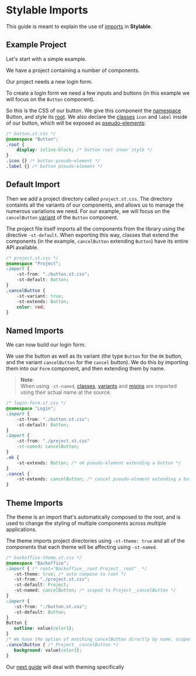 # Stylable Imports

This guide is meant to explain the use of [imports](../references/imports.md) in **Stylable**.

## Example Project

Let's start with a simple example. 

We have a project containing a number of components. 

Our project needs a new login form.

To create a login form we need a few inputs and buttons (in this example we will focus on the `Button` component).

So this is the CSS of our button. We give this component the [namespace](../references/namespace.md) Button, and style its [root](../references/root.md). We also declare the [classes](../references/class-selectors.md) `icon` and `label` inside of our button, which will be exposed as [pseudo-elements](../references/pseudo-elements.md):


```css
/* button.st.css */
@namespace "Button";
.root {
    display: inline-block; /* button root inner style */
}
.icon {} /* button pseudo-element */
.label {} /* button pseudo-element */
```

## Default Import

Then we add a project directory called `project.st.css`. The directory containts all the variants of our components, and allows us to manage the numerous variations we need. For our example, we will focus on the `cancelButton` [variant](../references/variants.md) of the `Button` component.

The project file itself imports all the components from the library using the directive `-st-default`. When exporting this way, classes that extend the components (in the example, `cancelButton` extending `Button`) have its entire API available.

```css
/* project.st.css */
@namespace "Project";
:import {
    -st-from: "./button.st.css";
    -st-default: Button;
}
.cancelButton {
    -st-variant: true;
    -st-extends: Button;
    color: red;
}
```

## Named Imports

We can now build our login form.

We use the button as well as its variant (the type `Button` for the `OK` button, and the variant `cancelButton` for the `cancel` button). We do this by importing them into our `Form` component, and then extending them by name.

> **Note**:  
> When using `-st-named`, [classes](../references/class-selector.md), [variants](../references/variants.md) and [mixins](.,/refernces/mixin-syntax.md) are imported using their actual name at the source. 

```css
/* login-form.st.css */
@namespace "Login";
:import {
    -st-from: "./button.st.css";
    -st-default: Button;
}
:import {
    -st-from: "./project.st.css"
    -st-named: cancelButton;
}
.ok {
    -st-extends: Button; /* ok pseudo-element extending a button */
}
.cancel { 
    -st-extends: cancelButton; /* cancel pseudo-element extending a button */
}
```

## Theme Imports

The theme is an import that's automatically composed to the root, and is used to change the styling of multiple components across multiple applications.

The theme imports project directories using `-st-theme: true` and all of the components that each theme will be affecting using `-st-named`. 

```css
/* backoffice-theme.st.css */
@namespace "Backoffice";
:import { /* root="Backoffice__root Project__root"  */
   -st-theme: true; /* auto compose to root */
   -st-from: "./project.st.css";
   -st-default: Project;
   -st-named: cancelButton; /* scoped to Project__cancelButton */
}
:import {
   -st-from: "./button.st.css";
   -st-default: Button;
}
Button {
   outline: value(color1);
}
/* We have the option of matching cancelButton directly by name, scoped to Project__cancelButton */
.cancelButton { /* Project__cancelButton */
   background: value(color2);
}
```

Our [next guide](./stylable-theming-guide.md) will deal with theming specifically
